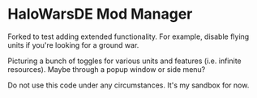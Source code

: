 # HaloWarsDE Mod Manager
Forked to test adding extended functionality.  For example, disable flying units if you're looking for a ground war.

Picturing a bunch of toggles for various units and features (i.e. infinite resources).  Maybe through a popup window or side menu?

Do not use this code under any circumstances.  It's my sandbox for now.
